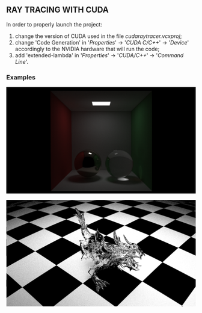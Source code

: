 ## RAY TRACING WITH CUDA ##

In order to properly launch the project:

1. change the version of CUDA used in the file _cudaraytracer.vcxproj_;
2. change 'Code Generation' in '_Properties_' &#8594; '_CUDA C/C++_' &#8594; '_Device_' accordingly to the NVIDIA hardware that will run the code;
3. add 'extended-lambda' in '_Properties_' &#8594; '_CUDA/C++_' &#8594; '_Command Line_'.

### Examples ###

![](https://github.com/biancofla/cuda-raytracing/blob/main/renders/cornell_box.bmp?raw=true)

![](https://github.com/biancofla/cuda-raytracing/blob/main/renders/dragon.bmp?raw=true)
